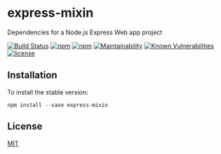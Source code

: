 # express-mixin
Dependencies for a Node.js Express Web app project

[![Build Status](https://secure.travis-ci.org/tom-weatherhead/express-mixin.svg)](https://travis-ci.org/tom-weatherhead/express-mixin)
[![npm](https://img.shields.io/npm/v/express-mixin.svg)](https://www.npmjs.com/package/express-mixin)
[![npm](https://img.shields.io/npm/dt/express-mixin.svg)](https://www.npmjs.com/package/express-mixin)
[![Maintainability](https://api.codeclimate.com/v1/badges/c4b945dc369f48d38f0e/maintainability)](https://codeclimate.com/github/tom-weatherhead/express-mixin/maintainability)
[![Known Vulnerabilities](https://snyk.io/test/github/tom-weatherhead/express-mixin/badge.svg?targetFile=package.json&package-lock.json)](https://snyk.io/test/github/tom-weatherhead/express-mixin?targetFile=package.json&package-lock.json)
[![license](https://img.shields.io/github/license/mashape/apistatus.svg)](https://github.com/tom-weatherhead/express-mixin/blob/master/LICENSE)

## Installation
To install the stable version:
```
npm install --save express-mixin
```

## License
[MIT](https://choosealicense.com/licenses/mit/)
